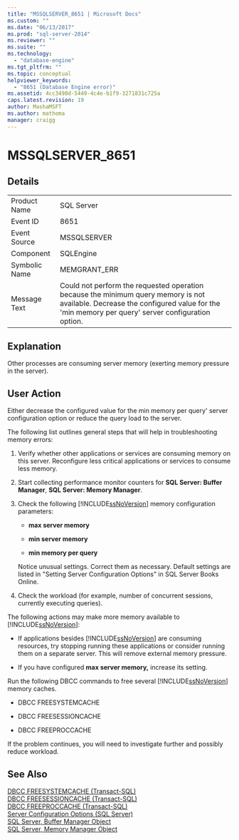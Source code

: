```yaml
---
title: "MSSQLSERVER_8651 | Microsoft Docs"
ms.custom: ""
ms.date: "06/13/2017"
ms.prod: "sql-server-2014"
ms.reviewer: ""
ms.suite: ""
ms.technology: 
  - "database-engine"
ms.tgt_pltfrm: ""
ms.topic: conceptual
helpviewer_keywords: 
  - "8651 (Database Engine error)"
ms.assetid: 4cc3498d-5449-4c4e-b1f9-3271831c725a
caps.latest.revision: 19
author: MashaMSFT
ms.author: mathoma
manager: craigg
---
```

# MSSQLSERVER_8651
    
## Details  
  
|||  
|-|-|  
|Product Name|SQL Server|  
|Event ID|8651|  
|Event Source|MSSQLSERVER|  
|Component|SQLEngine|  
|Symbolic Name|MEMGRANT_ERR|  
|Message Text|Could not perform the requested operation because the minimum query memory is not available. Decrease the configured value for the 'min memory per query' server configuration option.|  
  
## Explanation  
 Other processes are consuming server memory (exerting memory pressure in the server).  
  
## User Action  
 Either decrease the configured value for the min memory per query' server configuration option or reduce the query load to the server.  
  
 The following list outlines general steps that will help in troubleshooting memory errors:  
  
1.  Verify whether other applications or services are consuming memory on this server. Reconfigure less critical applications or services to consume less memory.  
  
2.  Start collecting performance monitor counters for **SQL Server: Buffer Manager**, **SQL Server: Memory Manager**.  
  
3.  Check the following [!INCLUDE[ssNoVersion](../../includes/ssnoversion-md.md)] memory configuration parameters:  
  
    -   **max server memory**  
  
    -   **min server memory**  
  
    -   **min memory per query**  
  
     Notice unusual settings. Correct them as necessary. Default settings are listed in "Setting Server Configuration Options" in SQL Server Books Online.  
  
4.  Check the workload (for example, number of concurrent sessions, currently executing queries).  
  
 The following actions may make more memory available to [!INCLUDE[ssNoVersion](../../includes/ssnoversion-md.md)]:  
  
-   If applications besides [!INCLUDE[ssNoVersion](../../includes/ssnoversion-md.md)] are consuming resources, try stopping running these applications or consider running them on a separate server. This will remove external memory pressure.  
  
-   If you have configured **max server memory,** increase its setting.  
  
 Run the following DBCC commands to free several [!INCLUDE[ssNoVersion](../../includes/ssnoversion-md.md)] memory caches.  
  
-   DBCC FREESYSTEMCACHE  
  
-   DBCC FREESESSIONCACHE  
  
-   DBCC FREEPROCCACHE  
  
 If the problem continues, you will need to investigate further and possibly reduce workload.  
  
## See Also  
 [DBCC FREESYSTEMCACHE &#40;Transact-SQL&#41;](/sql/t-sql/database-console-commands/dbcc-freesystemcache-transact-sql)   
 [DBCC FREESESSIONCACHE &#40;Transact-SQL&#41;](/sql/t-sql/database-console-commands/dbcc-freesessioncache-transact-sql)   
 [DBCC FREEPROCCACHE &#40;Transact-SQL&#41;](/sql/t-sql/database-console-commands/dbcc-freeproccache-transact-sql)   
 [Server Configuration Options &#40;SQL Server&#41;](../../database-engine/configure-windows/server-configuration-options-sql-server.md)   
 [SQL Server, Buffer Manager Object](../performance-monitor/sql-server-buffer-manager-object.md)   
 [SQL Server, Memory Manager Object](../performance-monitor/sql-server-memory-manager-object.md)  
  
  
